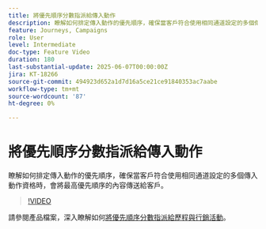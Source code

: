 ```yaml
---
title: 將優先順序分數指派給傳入動作
description: 瞭解如何排定傳入動作的優先順序，確保當客戶符合使用相同通道設定的多個傳入動作資格時，會將最高優先順序的內容傳送給客戶。
feature: Journeys, Campaigns
role: User
level: Intermediate
doc-type: Feature Video
duration: 180
last-substantial-update: 2025-06-07T00:00:00Z
jira: KT-18266
source-git-commit: 494923d652a1d7d16a5ce21ce91840353ac7aabe
workflow-type: tm+mt
source-wordcount: '87'
ht-degree: 0%

---
```



# 將優先順序分數指派給傳入動作

瞭解如何排定傳入動作的優先順序，確保當客戶符合使用相同通道設定的多個傳入動作資格時，會將最高優先順序的內容傳送給客戶。

>[!VIDEO](https://video.tv.adobe.com/v/3435529/?learn=on&enablevpops)

請參閱產品檔案，深入瞭解如何[將優先順序分數指派給歷程與行銷活動](https://experienceleague.adobe.com/en/docs/journey-optimizer/using/conflict-prioritization/priority-scores)。
